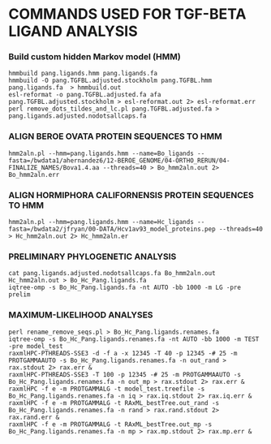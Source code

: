 # COMMANDS USED FOR TGF-BETA LIGAND ANALYSIS

### Build custom hidden Markov model (HMM)
```
hmmbuild pang.ligands.hmm pang.ligands.fa
hmmbuild -O pang.TGFBL.adjusted.stockholm pang.TGFBL.hmm pang.ligands.fa  > hmmbuild.out
esl-reformat -o pang.TGFBL.adjusted.fa afa pang.TGFBL.adjusted.stockholm > esl-reformat.out 2> esl-reformat.err
perl remove_dots_tildes_and_lc.pl pang.TGFBL.adjusted.fa > pang.ligands.adjusted.nodotsallcaps.fa
```
### ALIGN BEROE OVATA PROTEIN SEQUENCES TO HMM
```
hmm2aln.pl --hmm=pang.ligands.hmm --name=Bo_ligands --fasta=/bwdata1/ahernandez6/12-BEROE_GENOME/04-ORTHO_RERUN/04-FINALIZE_NAMES/Bova1.4.aa --threads=40 > Bo_hmm2aln.out 2> Bo_hmm2aln.err
```

### ALIGN HORMIPHORA CALIFORNENSIS PROTEIN SEQUENCES TO HMM
```
hmm2aln.pl --hmm=pang.ligands.hmm --name=Hc_ligands --fasta=/bwdata2/jfryan/00-DATA/Hcv1av93_model_proteins.pep --threads=40 > Hc_hmm2aln.out 2> Hc_hmm2aln.er
```

### PRELIMINARY PHYLOGENETIC ANALYSIS
```
cat pang.ligands.adjusted.nodotsallcaps.fa Bo_hmm2aln.out Hc_hmm2aln.out > Bo_Hc_Pang.ligands.fa
iqtree-omp -s Bo_Hc_Pang.ligands.fa -nt AUTO -bb 1000 -m LG -pre prelim
```

### MAXIMUM-LIKELIHOOD ANALYSES
```
perl rename_remove_seqs.pl > Bo_Hc_Pang.ligands.renames.fa
iqtree-omp -s Bo_Hc_Pang.ligands.renames.fa -nt AUTO -bb 1000 -m TEST -pre model_test
raxmlHPC-PTHREADS-SSE3 -d -f a -x 12345 -T 40 -p 12345 -# 25 -m PROTGAMMAAUTO -s Bo_Hc_Pang.ligands.renames.fa -n out_rand > rax.stdout 2> rax.err &
raxmlHPC-PTHREADS-SSE3 -T 100 -p 12345 -# 25 -m PROTGAMMAAUTO -s Bo_Hc_Pang.ligands.renames.fa -n out_mp > rax.stdout 2> rax.err &
raxmlHPC -f e -m PROTGAMMALG -t model_test.treefile -s Bo_Hc_Pang.ligands.renames.fa -n iq > rax.iq.stdout 2> rax.iq.err &
raxmlHPC -f e -m PROTGAMMALG -t RAxML_bestTree.out_rand -s Bo_Hc_Pang.ligands.renames.fa -n rand > rax.rand.stdout 2> rax.rand.err &
raxmlHPC -f e -m PROTGAMMALG -t RAxML_bestTree.out_mp -s Bo_Hc_Pang.ligands.renames.fa -n mp > rax.mp.stdout 2> rax.mp.err &
```
